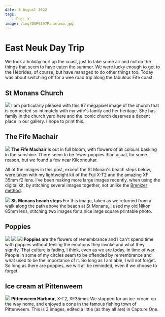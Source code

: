 ```yaml
---
date: 8 August 2022
tags:
   - Fuji X
image: /img/DSF9397Panorama.jpg
---
```

# East Neuk Day Trip

We took a holiday hurl up the coast, just to take some air and not do the things that seem to have eaten the summer. We were lucky enough to get to the Hebrides, of course, but have managed to do other things too. Today was about switching off for a wee road trip along the fabulous Fife coast.

## St Monans Church

![](/img/DSF9295Panorama.jpg)
I am particularly pleased with this 87 megapixel image of the church that is connected so intimately with my wife's family and her heritage. She has family in the church yard here and the iconic church deserves a decent place in our gallery. I hope to print this.

## The Fife Machair

![](/img/DSF9355.jpg)
**The Fife Machair** is out in full bloom, with flowers of all colours basking in the sunshine. There seem to be fewer poppies than usual, for some reason, but we found a few near Kilconquhar.

All of the images in this post, except the St Monan's beach steps below, were taken with my lightweight kit of the Fuji X-T2 and the amazing XF 35mm f2 lens. I've been making more large images recently, when using the digital kit, by stitching several images together, not unlike the [Brenizer method](https://en.wikipedia.org/wiki/Brenizer_Method).

![](/img/DSF9337Panorama.jpg)
**St. Monans beach steps** For this image, taken as we returned from a walk along the path above the beach at St Monans, I used my old Nikon 85mm lens, stitching two images for a nice large square printable photo.

## Poppies

![](/img/DSF9420.jpg)
![](/img/DSF9414.jpg)
![](/img/DSF9413.jpg)
**Poppies** are the flowers of remembrance and I can't spend time with poppies without feeling the emotions they invoke and what they signify. That culture is fading, I think, even as we are today, in time of war. People in some of my circles seem to be offended by remembrance and what used to be the importance of it. So long as I am able, I will not forget. So long as there are poppies, we will all be reminded, even if we choose to forget.

## Ice cream at Pittenweem

![](/img/DSF9397Panorama.jpg)
**Pittenweem Harbour**, X-T2, XF35mm. We stopped for an ice-cream on the way home, and enjoyed a cone in the famous fishing town of Pittenweem. This is 3 images, edited a little (as they all are) in Capture One.